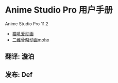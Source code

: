 # Anime Studio Pro 用户手册

Anime Studio Pro 11.2

- [猫吼爱动画](http://moho.in)
- [二维骨骼动画moho]()

## 翻译: 澹泊
## 发布: Def
